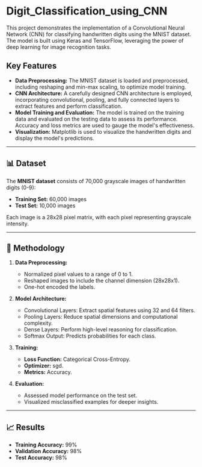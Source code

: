 # Digit_Classification_using_CNN
This project demonstrates the implementation of a Convolutional Neural Network (CNN) for classifying handwritten digits using the MNIST dataset. The model is built using Keras and TensorFlow, leveraging the power of deep learning for image recognition tasks.

## Key Features

- **Data Preprocessing:** The MNIST dataset is loaded and preprocessed, including reshaping and min-max scaling, to optimize model training.
- **CNN Architecture:** A carefully designed CNN architecture is employed, incorporating convolutional, pooling, and fully connected layers to extract features and perform classification.
- **Model Training and Evaluation:** The model is trained on the training data and evaluated on the testing data to assess its performance. Accuracy and loss metrics are used to gauge the model's effectiveness.
- **Visualization:** Matplotlib is used to visualize the handwritten digits and display the model's predictions.

---

## 📊 Dataset

The **MNIST dataset** consists of 70,000 grayscale images of handwritten digits (0-9):

- **Training Set:** 60,000 images
- **Test Set:** 10,000 images

Each image is a 28x28 pixel matrix, with each pixel representing grayscale intensity.

---

## 🚀 Methodology

1. **Data Preprocessing:**
   - Normalized pixel values to a range of 0 to 1.
   - Reshaped images to include the channel dimension (28x28x1).
   - One-hot encoded the labels.

2. **Model Architecture:**
   - Convolutional Layers: Extract spatial features using 32 and 64 filters.
   - Pooling Layers: Reduce spatial dimensions and computational complexity.
   - Dense Layers: Perform high-level reasoning for classification.
   - Softmax Output: Predicts probabilities for each class.

3. **Training:**
   - **Loss Function:** Categorical Cross-Entropy.
   - **Optimizer:** sgd.
   - **Metrics:** Accuracy.

4. **Evaluation:**
   - Assessed model performance on the test set.
   - Visualized misclassified examples for deeper insights.

---

## 📈 Results

- **Training Accuracy:** 99%
- **Validation Accuracy:** 98%
- **Test Accuracy:** 98%
